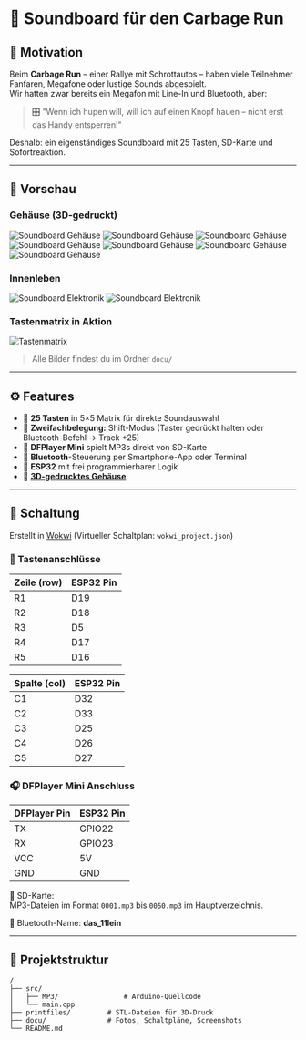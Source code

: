 # 🚗 Soundboard für den Carbage Run

## 🎯 Motivation

Beim **Carbage Run** – einer Rallye mit Schrottautos – haben viele Teilnehmer Fanfaren, Megafone oder lustige Sounds abgespielt.  
Wir hatten zwar bereits ein Megafon mit Line-In und Bluetooth, aber:

> 🎛️ "Wenn ich hupen will, will ich auf einen Knopf hauen – nicht erst das Handy entsperren!"

Deshalb: ein eigenständiges Soundboard mit 25 Tasten, SD-Karte und Sofortreaktion.

---

## 📸 Vorschau

### Gehäuse (3D-gedruckt)

![Soundboard Gehäuse](docu/20240531_110053.jpg)
![Soundboard Gehäuse](docu/20240531_110109.jpg)
![Soundboard Gehäuse](docu/20230827_103529.jpg)
![Soundboard Gehäuse](docu/20230720_205834.jpg)
![Soundboard Gehäuse](docu/20230727_214800.jpg)
![Soundboard Gehäuse](docu/Screenshot_20230727-233512_Onshape.jpg)
![Soundboard Gehäuse](docu/Screenshot_20230727-233618_Onshape.jpg)

### Innenleben
![Soundboard Elektronik](docu/20230720_202601.jpg)
![Soundboard Elektronik](docu/20230720_220237.jpg)

### Tastenmatrix in Aktion
![Tastenmatrix](docu/Schaltung.jpg)

> Alle Bilder findest du im Ordner `docu/`

---

## ⚙️ Features

- 🎵 **25 Tasten** in 5×5 Matrix für direkte Soundauswahl  
- 🔁 **Zweifachbelegung:** Shift-Modus (Taster gedrückt halten oder Bluetooth-Befehl → Track +25)
- 💾 **DFPlayer Mini** spielt MP3s direkt von SD-Karte
- 📡 **Bluetooth**-Steuerung per Smartphone-App oder Terminal
- 🧠 **ESP32** mit frei programmierbarer Logik
- 🧰 [**3D-gedrucktes Gehäuse**](https://cad.onshape.com/documents/51f835b686c64aa4e062ca5b/w/735ce97b22fc647d3e8dc544/e/93c6d67ebc2946beec692255?renderMode=0&uiState=6890fba874e54c0f2372ca89) 

---

## 🧠 Schaltung

Erstellt in [Wokwi](https://wokwi.com) (Virtueller Schaltplan: `wokwi_project.json`)

### 🔘 Tastenanschlüsse

| Zeile (row) | ESP32 Pin |
|-------------|-----------|
| R1          | D19       |
| R2          | D18       |
| R3          | D5        |
| R4          | D17       |
| R5          | D16       |

| Spalte (col) | ESP32 Pin |
|--------------|-----------|
| C1           | D32       |
| C2           | D33       |
| C3           | D25       |
| C4           | D26       |
| C5           | D27       |

### 🎧 DFPlayer Mini Anschluss

| DFPlayer Pin | ESP32 Pin |
|--------------|-----------|
| TX           | GPIO22    |
| RX           | GPIO23    |
| VCC          | 5V        |
| GND          | GND       |

💾 SD-Karte:  
MP3-Dateien im Format `0001.mp3` bis `0050.mp3` im Hauptverzeichnis.

📡 Bluetooth-Name: **das_11lein**

---

## 📂 Projektstruktur

```text
/
├── src/
│   ├── MP3/                # Arduino-Quellcode
│   └── main.cpp
├── printfiles/         # STL-Dateien für 3D-Druck
├── docu/               # Fotos, Schaltpläne, Screenshots
└── README.md

